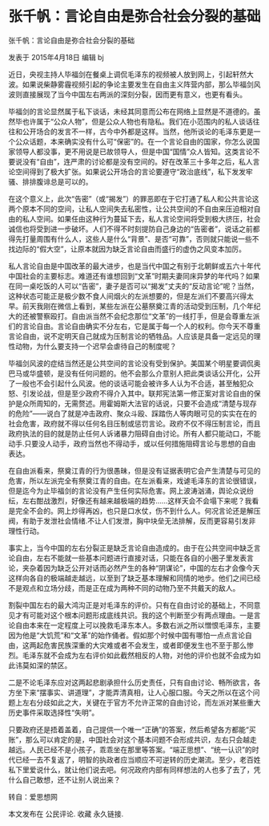 # 张千帆：言论自由是弥合社会分裂的基础

张千帆：言论自由是弥合社会分裂的基础

发表于 2015年4月18日 编辑 bj

近日，央视主持人毕福剑在餐桌上调侃毛泽东的视频被人放到网上，引起轩然大波。如果说柴静雾霾视频引起的争论主要发生在自由主义阵营内部，那么毕福剑风波则直接展现了当今中国左右两派的深刻分裂，因而更有意义，也更有看头。

毕福剑的言论显然属于私下谈话，未经其同意而公布在网络上显然是不道德的。虽然毕也许属于“公众人物”，但是公众人物也有隐私。我们在小范围内的私人谈话往往和公开场合的发言不一样，古今中外都是这样。当然，他所谈论的毛泽东更是一个公众话题，本来确实没有什么可“保密”的。在一个言论自由的国家，你怎么说国家领导人都没事，更不用说是已故领导人，但是中国“国情”众人皆知。这类言论不要说没有“自由”，连严肃的讨论都是没有空间的。好在改革三十多年之后，私人言论空间得到了极大扩张。如果说公开场合的言论要遵守“政治底线”，私下发发牢骚、排排腹诽总是可以的。

在这个意义上，此次“告密”（或“揭发”）的罪恶即在于它打通了私人和公共言论这两个原本不同的空间，让私人空间失去私密性，让公共空间的不自由来压迫相对自由的私人空间。如果任由这种行为蔓延下去，私人言论空间将受到极大挤压，社会诚信也将受到进一步破坏。人们不得不时刻提防自己身边的“告密者”，说话之前都得先打量周围有什么人，这些人是什么“背景”、是否“可靠”，否则就只能说一些不找边际的“假大空”，让原本就因为缺乏言论自由而盛行的虚伪之风变本加厉。

私人言论自由是中国改革的最大进步，也是当代中国之有别于北朝鲜或五六十年代中国社会的主要标志。难道还有谁想回到“文革”时期夫妻同床异梦的年代吗？如果在同一桌吃饭的人可以“告密”，妻子是否可以“揭发”丈夫的“反动言论”呢？当然，这种状态可能正是极少数不食人间烟火的左派想要的，但是左派们不要高兴得太早。前天我刚在微信上看到，某些左派在公墓祭奠江青的活动受到压制，几个年纪大的还被警察殴打。自由派当然不会纪念那位“文革”的一线打手，但是会尊重左派们的言论自由。言论自由确实不分左右，它是属于每一个人的权利。你今天不尊重言论自由，说不定明天自己就成为压制言论的牺牲品。人应该是具备一定远见的理性动物，为什么要支持一个迟早会虐待自己的制度呢？

毕福剑风波的症结当然还是公共空间的言论没有受到保护。美国某个明星要调侃奥巴马或华盛顿，是没有任何问题的。他不会那么介意别人把此类谈话公开化，公开了一般也不会引起什么风波。他的谈话可能会被许多人认为不合适，甚至触犯众怒、引发论战，但是至少政府不得介入其中。联邦宪法第一修正案对言论自由的保护是众所周知的，无需赘述。用霍姆斯大法官的话说，只要不会造成“清楚与现存的危险”——说白了就是冲击政府、聚众斗殴、踩踏伤人等肉眼可见的实实在在的社会危害，政府就不得以任何名目压制或惩罚言论。政府不仅不得压制言论，而且政府执法的目的就是防止任何人诉诸暴力阻碍自由讨论。所有人都只能动口，不能动手.只要没人动手，政府当然也不得动手，或以任何措施阻碍言论与思想的自由表达。

在自由派看来，祭奠江青的行为很愚昧，但是没有证据表明它会产生清楚与可见的危害，所以左派完全有祭奠江青的自由。在左派看来，戏谑毛泽东的言论很错误，但是迄今为止毕福剑的言论没有产生任何实际危害。网上波涛汹涌，舆论众说纷纭，左右酣战激烈，好像还有越来越极端的趋势……这样天会不会塌下来呢？我看是完全不会的。网上炒得再凶，也只是口水仗，伤不到什么人。何况言论还是解压阀，有助于发泄社会情绪.不让人们发泄，胸中块垒无法排解，反而更容易引发非理性行动。

事实上，当今中国的左右分裂正是缺乏言论自由造成的。由于在公共空间中缺乏言论自由，左右不能就一些基本问题进行直接对话，只能在各自的小圈子里发表言论，夹杂着因为缺乏公开对话而必然产生的各种“阴谋论”，中国的左右才会像今天这样向各自的极端越走越远，以至到了缺乏基本理解和同情的地步。他们之间已经不是观点和立场分歧，而是正在成为两种不同的动物乃至不共戴天的敌人。

割裂中国左右的最大鸿沟正是对毛泽东的评价。只有在自由讨论的基础上，不同意见才有可能对这个根本问题形成底线共识。我的这个判断至少有两点理由。一是言论自由本来在一定程度上可以挽救毛泽东本人。多数右派之所以憎恨毛泽东，主要因为他是“大饥荒”和“文革”的始作俑者。假如那个时候中国有哪怕一点点言论自由，这两起危害民族深重的大灾难或者不会发生，或者即便发生也不至于那么惨烈。毛泽东就不会成为左右评价如此截然相反的人物，对他的评价也就不会成为如此讳莫如深的禁区。

二是不论毛泽东应对这两起悲剧承担什么历史责任，只有自由讨论、畅所欲言，各方坐下来“摆事实、讲道理”，才能弄清真相，让人心服口服。今天之所以在这个问题上左右分歧如此之大，关键在于官方不允许正常的自由讨论，而左派对某些重大历史事件采取选择性“失明”。

只要政府还是捂着盖着，自己提供一个唯一“正确”的答案，然后希望各方都能“买账”，那么可以肯定的是，中国社会对这个基本问题不会形成共识，左右只会越走越远。人民已经不是小孩子，乖乖坐在那里等答案。“端正思想”、“统一认识”的时代已经一去不复返了，明智的执政者应当顺应不可逆转的历史潮流。至少，老百姓私下里爱说什么，就让他们说去吧。何况政府内部有同样想法的人也多了去了，凭什么自己敢想，还不让别人说出来？

转自：爱思想网

本文发布在 公民评论. 收藏 永久链接.